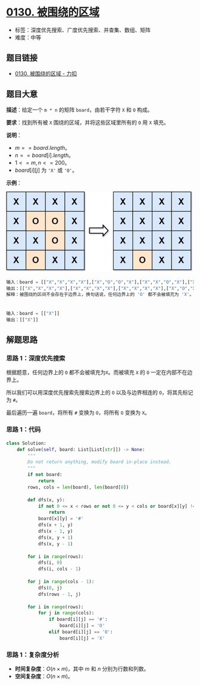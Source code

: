 # [0130. 被围绕的区域](https://leetcode.cn/problems/surrounded-regions/)

- 标签：深度优先搜索、广度优先搜索、并查集、数组、矩阵
- 难度：中等

## 题目链接

- [0130. 被围绕的区域 - 力扣](https://leetcode.cn/problems/surrounded-regions/)

## 题目大意

**描述**：给定一个 `m * n` 的矩阵 `board`，由若干字符 `X` 和 `O` 构成。

**要求**：找到所有被 `X` 围绕的区域，并将这些区域里所有的 `O` 用 `X` 填充。

**说明**：

- $m == board.length$。
- $n == board[i].length$。
- $1 <= m, n <= 200$。
- $board[i][j]$ 为 `'X'` 或 `'O'`。

**示例**：

![](../images/20201024013001.jpg)

```python
输入：board = [["X","X","X","X"],["X","O","O","X"],["X","X","O","X"],["X","O","X","X"]]
输出：[["X","X","X","X"],["X","X","X","X"],["X","X","X","X"],["X","O","X","X"]]
解释：被围绕的区间不会存在于边界上，换句话说，任何边界上的 'O' 都不会被填充为 'X'。 任何不在边界上，或不与边界上的 'O' 相连的 'O' 最终都会被填充为 'X'。如果两个元素在水平或垂直方向相邻，则称它们是“相连”的。


输入：board = [["X"]]
输出：[["X"]]
```

## 解题思路

### 思路 1：深度优先搜索

根据题意，任何边界上的 `O` 都不会被填充为`X`。而被填充 `X` 的 `O` 一定在内部不在边界上。

所以我们可以用深度优先搜索先搜索边界上的 `O` 以及与边界相连的 `O`，将其先标记为 `#`。

最后遍历一遍 `board`，将所有 `#` 变换为 `O`，将所有 `O` 变换为 `X`。

### 思路 1：代码

```python
class Solution:
    def solve(self, board: List[List[str]]) -> None:
        """
        Do not return anything, modify board in-place instead.
        """
        if not board:
            return
        rows, cols = len(board), len(board[0])

        def dfs(x, y):
            if not 0 <= x < rows or not 0 <= y < cols or board[x][y] != 'O':
                return
            board[x][y] = '#'
            dfs(x + 1, y)
            dfs(x - 1, y)
            dfs(x, y + 1)
            dfs(x, y - 1)

        for i in range(rows):
            dfs(i, 0)
            dfs(i, cols - 1)

        for j in range(cols - 1):
            dfs(0, j)
            dfs(rows - 1, j)

        for i in range(rows):
            for j in range(cols):
                if board[i][j] == '#':
                    board[i][j] = 'O'
                elif board[i][j] == 'O':
                    board[i][j] = 'X'
```

### 思路 1：复杂度分析

- **时间复杂度**：$O(n \times m)$，其中 $m$ 和 $n$ 分别为行数和列数。
- **空间复杂度**：$O(n \times m)$。